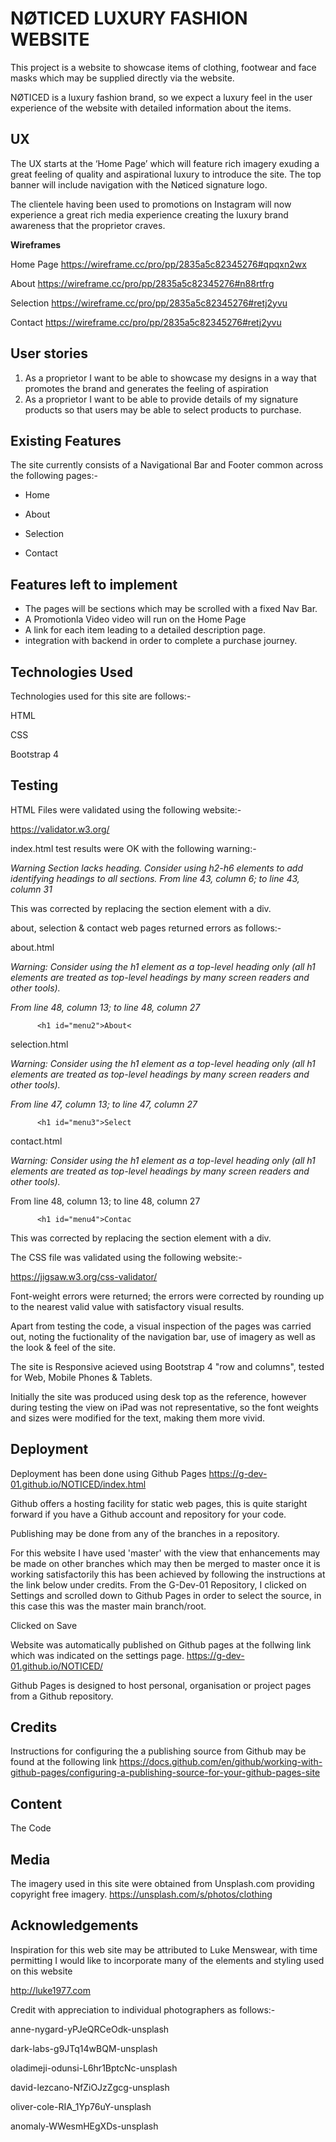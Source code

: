 # NØTICED LUXURY FASHION WEBSITE

This project is a website to showcase items of clothing, footwear and face masks which may be supplied directly via the website.

NØTICED is a luxury fashion brand, so we expect a luxury feel in the user experience of the website with detailed information about the items.


## UX
The UX starts at the ‘Home Page’ which will feature rich imagery exuding a great feeling of quality and aspirational luxury to introduce the site.
The top banner will include navigation with the Nøticed signature logo.

The clientele having been used to promotions on Instagram will now experience a great rich media experience creating the luxury brand awareness that the proprietor craves.

**Wireframes**

Home Page
https://wireframe.cc/pro/pp/2835a5c82345276#qpqxn2wx


About
https://wireframe.cc/pro/pp/2835a5c82345276#n88rtfrg


Selection
https://wireframe.cc/pro/pp/2835a5c82345276#retj2yvu


Contact
https://wireframe.cc/pro/pp/2835a5c82345276#retj2yvu




## User stories
1. As a proprietor I want to be able to showcase my designs in a way that promotes the brand and generates the feeling of aspiration
2. As a proprietor I want to be able to provide details of my signature products so that users may be able to select products to purchase.


## Existing Features
The site currently consists of a Navigational Bar and Footer common across the following pages:-

* Home

* About

* Selection

* Contact


## Features left to implement

- The pages will be sections which may be scrolled with a fixed Nav Bar.
- A Promotionla Video video will run on the Home Page
- A link for each item leading to a detailed description page. 
- integration with backend in order to complete a purchase journey.

## Technologies Used
Technologies used for this site are follows:-

HTML

CSS

Bootstrap 4

## Testing
HTML Files were validated using the following website:-

https://validator.w3.org/


index.html test results were OK with the following warning:-

*Warning Section lacks heading. Consider using h2-h6 elements to add identifying headings to all sections.
From line 43, column 6; to line 43, column 31*

This was corrected by replacing the section element with a div.


about, selection & contact web pages returned errors as follows:-

about.html

*Warning: Consider using the h1 element as a top-level heading only (all h1 elements are treated as top-level headings by many screen readers and other tools).*

*From line 48, column 13; to line 48, column 27*

          <h1 id="menu2">About<

selection.html

*Warning: Consider using the h1 element as a top-level heading only (all h1 elements are treated as top-level headings by many screen readers and other tools).*

*From line 47, column 13; to line 47, column 27*

          <h1 id="menu3">Select


contact.html

*Warning: Consider using the h1 element as a top-level heading only (all h1 elements are treated as top-level headings by many screen readers and other tools).*

From line 48, column 13; to line 48, column 27

          <h1 id="menu4">Contac

This was corrected by replacing the section element with a div.


The CSS file was validated using the following website:-

https://jigsaw.w3.org/css-validator/

Font-weight errors were returned; the errors were corrected by rounding up to the nearest valid value with satisfactory visual results.

Apart from testing the code, a visual inspection of the pages was carried out, noting the fuctionality of the navigation bar, use of imagery as well as the look & feel of the site.

The site is Responsive acieved using Bootstrap 4 "row and columns", tested for Web, Mobile Phones & Tablets.

Initially the site was produced using desk top as the reference, however during testing the view on iPad was not representative, so the font weights and sizes were modified
for the text, making them more vivid.




## Deployment
Deployment has been done using Github Pages
https://g-dev-01.github.io/NOTICED/index.html

Github offers a hosting facility for static web pages, this is quite staright forward if you have a Github account
and repository for your code. 

Publishing may be done from any of the branches in a repository.

For this website I have used 'master' with the view that enhancements may be made on other branches which may then be merged to master once it is working satisfactorily
this has been achieved by following the instructions at the link below under credits.
From the G-Dev-01 Repository, I clicked on Settings and scrolled down to Github Pages in order to select the source, in this case this was the master main branch/root.

Clicked on Save

Website was automatically published on Github pages at the follwing link which was indicated on the settings page.
https://g-dev-01.github.io/NOTICED/

Github Pages is designed to host personal, organisation or project pages from a Github repository.

## Credits
Instructions for configuring the a publishing source from Github may be found at the following link 
https://docs.github.com/en/github/working-with-github-pages/configuring-a-publishing-source-for-your-github-pages-site


## Content
The Code 



## Media
The imagery used in this site were obtained from Unsplash.com providing copyright free imagery.
https://unsplash.com/s/photos/clothing

## Acknowledgements
Inspiration for this web site may be attributed to Luke Menswear, with time permitting I would like to incorporate many of the elements and styling used on this website

http://luke1977.com

Credit with appreciation to individual photographers as follows:-

anne-nygard-yPJeQRCeOdk-unsplash

dark-labs-g9JTq14wBQM-unsplash

oladimeji-odunsi-L6hr1BptcNc-unsplash

david-lezcano-NfZiOJzZgcg-unsplash

oliver-cole-RIA_1Yp76uY-unsplash

anomaly-WWesmHEgXDs-unsplash

